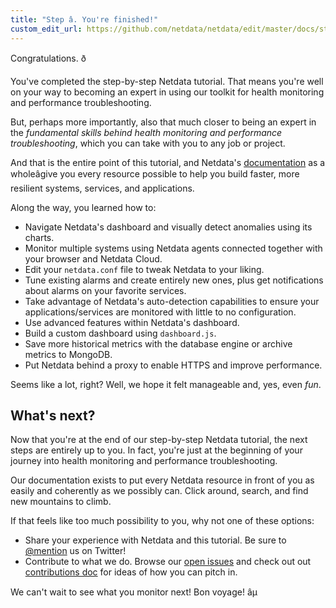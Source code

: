 ```yaml
---
title: "Step â. You're finished!"
custom_edit_url: https://github.com/netdata/netdata/edit/master/docs/step-by-step/step-99.md
---
```




Congratulations. ð

You've completed the step-by-step Netdata tutorial. That means you're well on your way to becoming an expert in using
our toolkit for health monitoring and performance troubleshooting.

But, perhaps more importantly, also that much closer to being an expert in the _fundamental skills behind health
monitoring and performance troubleshooting_, which you can take with you to any job or project.

And that is the entire point of this tutorial, and Netdata's [documentation](https://docs.netdata.cloud) as a wholeâgive
you every resource possible to help you build faster, more resilient systems, services, and applications.

Along the way, you learned how to:

-   Navigate Netdata's dashboard and visually detect anomalies using its charts.
-   Monitor multiple systems using Netdata agents connected together with your browser and Netdata Cloud.
-   Edit your `netdata.conf` file to tweak Netdata to your liking.
-   Tune existing alarms and create entirely new ones, plus get notifications about alarms on your favorite services.
-   Take advantage of Netdata's auto-detection capabilities to ensure your applications/services are monitored with
    little to no configuration.
-   Use advanced features within Netdata's dashboard.
-   Build a custom dashboard using `dashboard.js`.
-   Save more historical metrics with the database engine or archive metrics to MongoDB.
-   Put Netdata behind a proxy to enable HTTPS and improve performance.

Seems like a lot, right? Well, we hope it felt manageable and, yes, even _fun_.

## What's next?

Now that you're at the end of our step-by-step Netdata tutorial, the next steps are entirely up to you. In fact, you're
just at the beginning of your journey into health monitoring and performance troubleshooting.

Our documentation exists to put every Netdata resource in front of you as easily and coherently as we possibly can.
Click around, search, and find new mountains to climb.

If that feels like too much possibility to you, why not one of these options:

-   Share your experience with Netdata and this tutorial. Be sure to [@mention](https://twitter.com/linuxnetdata) us on 
    Twitter!
-   Contribute to what we do. Browse our [open issues](https://github.com/netdata/netdata/issues) and check out out
    [contributions doc](/docs/agent/contributing) for ideas of how you can pitch in.

We can't wait to see what you monitor next! Bon voyage! âµ
